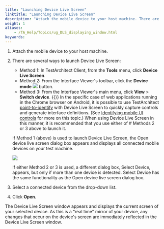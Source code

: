 ```yaml
--- 
title: "Launching Device Live Screen"
linktitle: "Launching Device Live Screen"
description: "Attach the mobile device to your host machine. There are several ways to launch Device Live Screen: Method 1: In TestArchitect Client , from the Tools menu, click Device Live Screen . Method 2: From ..."
weight: 1
aliases: 
    - /TA_Help/Topics/ug_DLS_displaying_window.html
keywords: 
---
```


1.  Attach the mobile device to your host machine.

2.  There are several ways to launch Device Live Screen:

    -   Method 1: In TestArchitect Client, from the **Tools** menu, click **Device Live Screen**.
    -   Method 2: From the Interface Viewer's toolbar, click the **Device mode** ![](/images/TA_Help/Images/btn_device_mode_Viewer.png) button.
    -   Method 3: From the Interface Viewer's main menu, click **View** \> **Switch device**.
    {{<tip>}} In the specific case of web applications running in the Chrome browser on Android, it is possible to use TestArchitect [point-to-identify](/user-guide/interface-definitions/the-interface-viewer/identifying-interface-elements-and-controls/point-to-identify-mode) with Device Live Screen to quickly capture controls and generate interface definitions. \(See [Identifying mobile UI controls](/automation-guide/application-testing/mobile-testing/testing-mobile-web-applications/testing-chrome-on-android/identifying-mobile-ui-controls) for more on this topic.\) When using Device Live Screen in this manner, it is recommended that you use either of \# Methods 2 or 3 above to launch it.

    If Method 1 \(above\) is used to launch Device Live Screen, the Open device live screen dialog box appears and displays all connected mobile devices on your test machine.

    ![](/images/TA_Help/Images/live_view_1.png)

    If either Method 2 or 3 is used, a different dialog box, Select Device, appears, but only if more than one device is detected. Select Device has the same functionality as the Open device live screen dialog box.

3.  Select a connected device from the drop-down list.

4.  Click **Open**.


The Device Live Screen window appears and displays the current screen of your selected device. As this is a “real time” mirror of your device, any changes that occur on the device's screen are immediately reflected in the Device Live Screen window.



